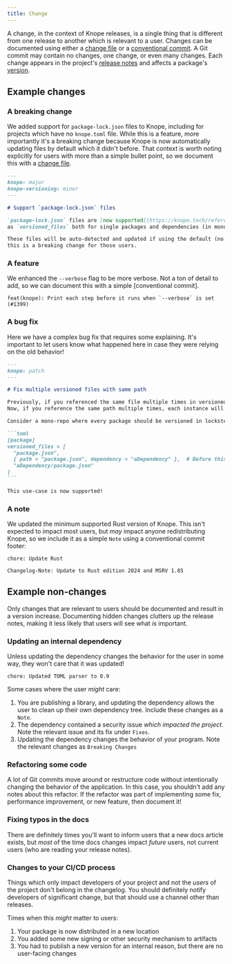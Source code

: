 ```yaml
---
title: Change
---
```


A change, in the context of Knope releases, is a single thing that is different from one release to another which is relevant to a user.
Changes can be documented using either a [change file] or a
[conventional commit](/reference/concepts/conventional-commits).
A Git commit may contain no changes, one change, or even many changes.
Each change appears in the project's [release notes](/reference/concepts/release-notes) and affects a package's
[version](/reference/concepts/semantic-versioning).

## Example changes

### A breaking change

We added support for `package-lock.json` files to Knope, including for projects which have no `knope.toml` file.
While this is a feature, more importantly it's a breaking change because Knope is now automatically updating files
by default which it didn't before. That context is worth noting explicitly for users with more than a simple bullet point,
so we document this with a [change file].

```markdown
---
knope: major
knope-versioning: minor
---

# Support `package-lock.json` files

`package-lock.json` files are [now supported](https://knope.tech/reference/config-file/packages/#package-lockjson)
as `versioned_files` both for single packages and dependencies (in monorepos).

These files will be auto-detected and updated if using the default (no `[package]` or `[packages]`) config, so
this is a breaking change for those users.
```

### A feature

We enhanced the `--verbose` flag to be more verbose. Not a ton of detail to add, so we can document this with a simple
[conventional commit].

```
feat(knope): Print each step before it runs when `--verbose` is set (#1399)
```

### A bug fix

Here we have a complex bug fix that requires some explaining.
It's important to let users know what happened here in case they were relying on the old behavior!

````markdown
---
knope: patch
---

# Fix multiple versioned files with same path

Previously, if you referenced the same file multiple times in versioned_files, only the first instance would apply.
Now, if you reference the same path multiple times, each instance will be processed sequentially.

Consider a mono-repo where every package should be versioned in lockstep:

```toml
[package]
versioned_files = [
  "package.json",
  { path = "package.json", dependency = "aDependency" },  # Before this fix, this was ignored
  "aDependency/package.json"
]
```

This use-case is now supported!
````

### A note

We updated the minimum supported Rust version of Knope.
This isn't expected to impact most users, but _may_ impact anyone redistributing Knope, so we include it as a simple
`Note` using a conventional commit footer:

```
chore: Update Rust

Changelog-Note: Update to Rust edition 2024 and MSRV 1.85
```

## Example non-changes

Only changes that are relevant to users should be documented and result in a version increase.
Documenting hidden changes clutters up the release notes, making it less likely that users will see what _is_ important.

### Updating an internal dependency

Unless updating the dependency changes the behavior for the user in some way, they won't care that it was updated!

```
chore: Updated TOML parser to 0.9
```

Some cases where the user _might_ care:

1. You are publishing a library, and updating the dependency allows the user to clean up their own dependency tree.
   Include these changes as a `Note`.
2. The dependency contained a security issue _which impacted the project_. Note the relevant issue and its fix under `Fixes`.
3. Updating the dependency changes the behavior of your program. Note the relevant changes as `Breaking Changes`

### Refactoring some code

A lot of Git commits move around or restructure code without intentionally changing the behavior of the application.
In this case, you shouldn't add any notes about this refactor.
If the refactor was part of implementing some fix, performance improvement, or new feature, then document it!

### Fixing typos in the docs

There are definitely times you'll want to inform users that a new docs article exists, but _most_ of the time docs
changes impact _future_ users, not current users (who are reading your release notes).

### Changes to your CI/CD process

Things which only impact developers of your project and not the _users_ of the project don't belong in the changelog.
You should definitely notify developers of significant change, but that should use a channel other than releases.

Times when this _might_ matter to users:

1. Your package is now distributed in a new location
2. You added some new signing or other security mechanism to artifacts
3. You had to publish a new version for an internal reason, but there are no user-facing changes

[change file]: /reference/concepts/change-file
